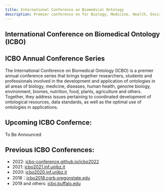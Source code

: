 ```yaml
---
title: International Conference on Biomedical Ontology
description: Premier conference on for Biology, Medicine, Health, Environment, Plants & Agriculture
---
```

## International Conference on Biomedical Ontology (ICBO)

## ICBO Annual Conference Series
The International Conference on Biomedical Ontology (ICBO) is a premier annual conference series that brings together researchers, students and professionals involved in the development and application of ontologies in all areas of biology, medicine, diseases, human health, genome biology, environment, biomes, nutrition, food, plants, agriculture and others. Together, they address issues pertaining to coordinated development of ontological resources, data standards, as well as the optimal use of ontologies in applications.

## Upcoming ICBO Confernce:
To Be Announced

## Previous ICBO Conferences:
- 2022: [icbo-conference.github.io/icbo2022](icbo-conference.github.io/icbo2022)
- 2021: [icbo2021.inf.unibz.it](https://icbo2021.inf.unibz.it/)
- 2020: [icbo2020.inf.unibz.it](https://icbo2020.inf.unibz.it/)
- 2018：[icbo2018.cgrb.oregonstate.edu](https://icbo2018.cgrb.oregonstate.edu/)
- 2019 and others: [icbo.buffalo.edu](http://icbo.buffalo.edu/)
